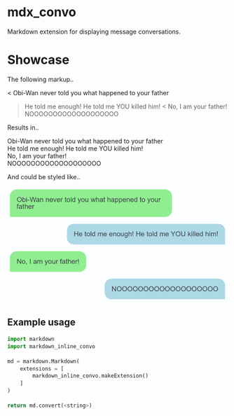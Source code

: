 # mdx_convo

Markdown extension for displaying message conversations.

# Showcase

The following markup..

> <convo>
  < Obi-Wan never told you what happened to your father
  > He told me enough! He told me YOU killed him!
  < No, I am your father!
  > NOOOOOOOOOOOOOOOOOOO
  </convo>

Results in..

<div class="mdx-convo">
<div class="mdx-convo-speech-left">Obi-Wan never told you what happened to your father</div>
<div class="mdx-convo-speech-right">He told me enough! He told me YOU killed him!</div>
<div class="mdx-convo-speech-left">No, I am your father!</div>
<div class="mdx-convo-speech-right">NOOOOOOOOOOOOOOOOOOO</div>
</div>

And could be styled like..

![Message conversation example](example.png)


## Example usage

```python
import markdown
import markdown_inline_convo

md = markdown.Markdown(
	extensions = [
		markdown_inline_convo.makeExtension()
	]
)

return md.convert(<string>)
```
